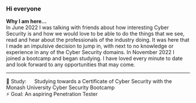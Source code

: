 ### **Hi everyone**
**Why I am here...** <br />
In June 2022 I was talking with friends about how interesting Cyber Security is and how we would love to be able to do the things that we see, read and hear about the professionals of the industry doing. It was here that I made an impulsive decision to jump in, with next to no knowledge or experience in any of the Cyber Security domains.
In November 2022 I joined a bootcamp and began studying. I have loved every minute to date and look forward to any opportunities that may come. 

---

🌱 Study: &emsp; Studying towards a Certificate of Cyber Security with the Monash University Cyber Security Bootcamp <br />
⚡ Goal:     An aspiring Penetration Tester
